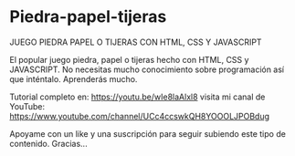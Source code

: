 # Piedra-papel-tijeras
JUEGO PIEDRA PAPEL O TIJERAS CON HTML, CSS Y JAVASCRIPT

El popular juego piedra, papel o tijeras hecho con HTML, CSS y JAVASCRIPT.
No necesitas mucho conocimiento sobre programación así que inténtalo. Aprenderás mucho.

Tutorial completo en: https://youtu.be/wIe8laAlxl8
visita mi canal de YouTube: https://www.youtube.com/channel/UCc4ccswkQH8YOOOLJPOBdug

Apoyame con un like y una suscripción para seguir subiendo este tipo de contenido.
Gracias...
